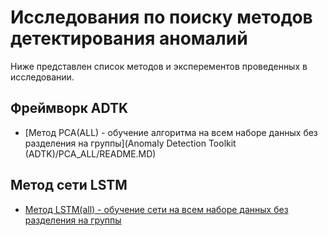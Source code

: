 # Исследования по поиску методов детектирования аномалий

Ниже представлен список методов и эксперементов проведенных в исследовании.

## Фреймворк ADTK

* [Метод PCA(ALL) - обучение алгоритма на всем наборе данных без разделения на группы](Anomaly Detection Toolkit (ADTK)/PCA_ALL/README.MD)

## Метод сети LSTM

* [Метод LSTM(all) - обучение сети на всем наборе данных без разделения на группы](LSTM(all))
